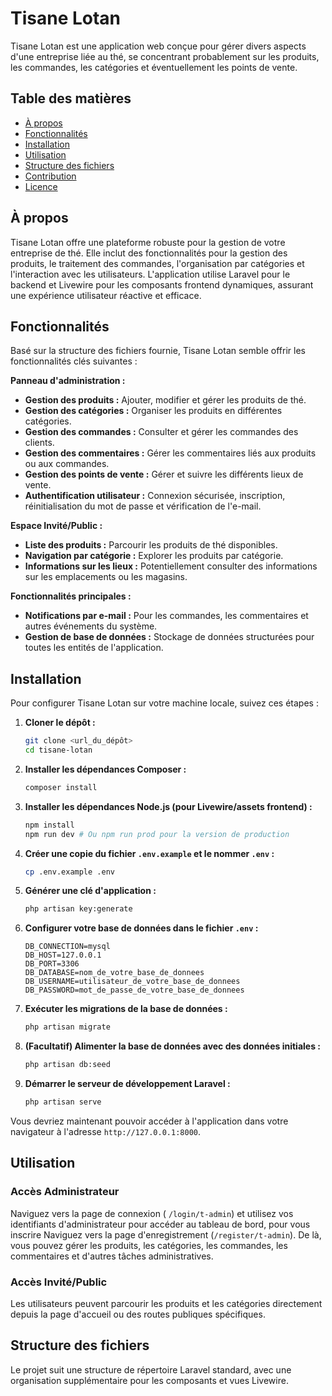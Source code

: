 # Tisane Lotan

Tisane Lotan est une application web conçue pour gérer divers aspects d'une entreprise liée au thé, se concentrant probablement sur les produits, les commandes, les catégories et éventuellement les points de vente.

## Table des matières

- [À propos](#à-propos)
- [Fonctionnalités](#fonctionnalités)
- [Installation](#installation)
- [Utilisation](#utilisation)
- [Structure des fichiers](#structure-des-fichiers)
- [Contribution](#contribution)
- [Licence](#licence)

## À propos

Tisane Lotan offre une plateforme robuste pour la gestion de votre entreprise de thé. Elle inclut des fonctionnalités pour la gestion des produits, le traitement des commandes, l'organisation par catégories et l'interaction avec les utilisateurs. L'application utilise Laravel pour le backend et Livewire pour les composants frontend dynamiques, assurant une expérience utilisateur réactive et efficace.

## Fonctionnalités

Basé sur la structure des fichiers fournie, Tisane Lotan semble offrir les fonctionnalités clés suivantes :

**Panneau d'administration :**
- **Gestion des produits :** Ajouter, modifier et gérer les produits de thé.
- **Gestion des catégories :** Organiser les produits en différentes catégories.
- **Gestion des commandes :** Consulter et gérer les commandes des clients.
- **Gestion des commentaires :** Gérer les commentaires liés aux produits ou aux commandes.
- **Gestion des points de vente :** Gérer et suivre les différents lieux de vente.
- **Authentification utilisateur :** Connexion sécurisée, inscription, réinitialisation du mot de passe et vérification de l'e-mail.

**Espace Invité/Public :**
- **Liste des produits :** Parcourir les produits de thé disponibles.
- **Navigation par catégorie :** Explorer les produits par catégorie.
- **Informations sur les lieux :** Potentiellement consulter des informations sur les emplacements ou les magasins.

**Fonctionnalités principales :**
- **Notifications par e-mail :** Pour les commandes, les commentaires et autres événements du système.
- **Gestion de base de données :** Stockage de données structurées pour toutes les entités de l'application.

## Installation

Pour configurer Tisane Lotan sur votre machine locale, suivez ces étapes :

1.  **Cloner le dépôt :**
    ```bash
    git clone <url_du_dépôt>
    cd tisane-lotan
    ```
2.  **Installer les dépendances Composer :**
    ```bash
    composer install
    ```
3.  **Installer les dépendances Node.js (pour Livewire/assets frontend) :**
    ```bash
    npm install
    npm run dev # Ou npm run prod pour la version de production
    ```
4.  **Créer une copie du fichier `.env.example` et le nommer `.env` :**
    ```bash
    cp .env.example .env
    ```
5.  **Générer une clé d'application :**
    ```bash
    php artisan key:generate
    ```
6.  **Configurer votre base de données dans le fichier `.env` :**
    ```dotenv
    DB_CONNECTION=mysql
    DB_HOST=127.0.0.1
    DB_PORT=3306
    DB_DATABASE=nom_de_votre_base_de_donnees
    DB_USERNAME=utilisateur_de_votre_base_de_donnees
    DB_PASSWORD=mot_de_passe_de_votre_base_de_donnees
    ```
7.  **Exécuter les migrations de la base de données :**
    ```bash
    php artisan migrate
    ```
8.  **(Facultatif) Alimenter la base de données avec des données initiales :**
    ```bash
    php artisan db:seed
    ```
9.  **Démarrer le serveur de développement Laravel :**
    ```bash
    php artisan serve
    ```

Vous devriez maintenant pouvoir accéder à l'application dans votre navigateur à l'adresse `http://127.0.0.1:8000`.

## Utilisation

### Accès Administrateur

Naviguez vers la page de connexion ( `/login/t-admin`) et utilisez vos identifiants d'administrateur pour accéder au tableau de bord, pour vous inscrire Naviguez vers la page d'enregistrement (`/register/t-admin`). De là, vous pouvez gérer les produits, les catégories, les commandes, les commentaires et d'autres tâches administratives.

### Accès Invité/Public

Les utilisateurs peuvent parcourir les produits et les catégories directement depuis la page d'accueil ou des routes publiques spécifiques.

## Structure des fichiers

Le projet suit une structure de répertoire Laravel standard, avec une organisation supplémentaire pour les composants et vues Livewire.
